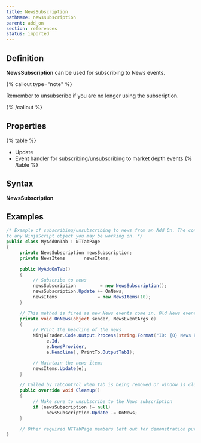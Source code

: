 ```yaml
---
title: NewsSubscription
pathName: newssubscription
parent: add_on
section: references
status: imported
---
```


## Definition

**NewsSubscription** can be used for subscribing to News events.

{% callout type="note" %}

Remember to unsubscribe if you are no longer using the subscription.

{% /callout %}

## Properties

{% table %}

* Update
* Event handler for subscribing/unsubscribing to market depth events
{% /table %}

## Syntax

**NewsSubscription**

## Examples

```csharp
/* Example of subscribing/unsubscribing to news from an Add On. The concept can be carried over
to any NinjaScript object you may be working on. */
public class MyAddOnTab : NTTabPage
{
     private NewsSubscription newsSubscription;
     private NewsItems       newsItems;

     public MyAddOnTab()
     {
          // Subscribe to news
          newsSubscription         = new NewsSubscription();
          newsSubscription.Update += OnNews;
          newsItems               = new NewsItems(10);
     }

     // This method is fired as new News events come in. Old News events are not provided when you subscribe.
     private void OnNews(object sender, NewsEventArgs e)
     {
          // Print the headline of the news
          NinjaTrader.Code.Output.Process(string.Format("ID: {0} News Provider: {1} Headline: {2}",
               e.Id,
               e.NewsProvider,
               e.Headline), PrintTo.OutputTab1);

          // Maintain the news items
          newsItems.Update(e);
     }

     // Called by TabControl when tab is being removed or window is closed
     public override void Cleanup()
     {
          // Make sure to unsubscribe to the News subscription
          if (newsSubscription != null)
               newsSubscription.Update -= OnNews;
     }

     // Other required NTTabPage members left out for demonstration purposes. Be sure to add them in your own code.
}
```
